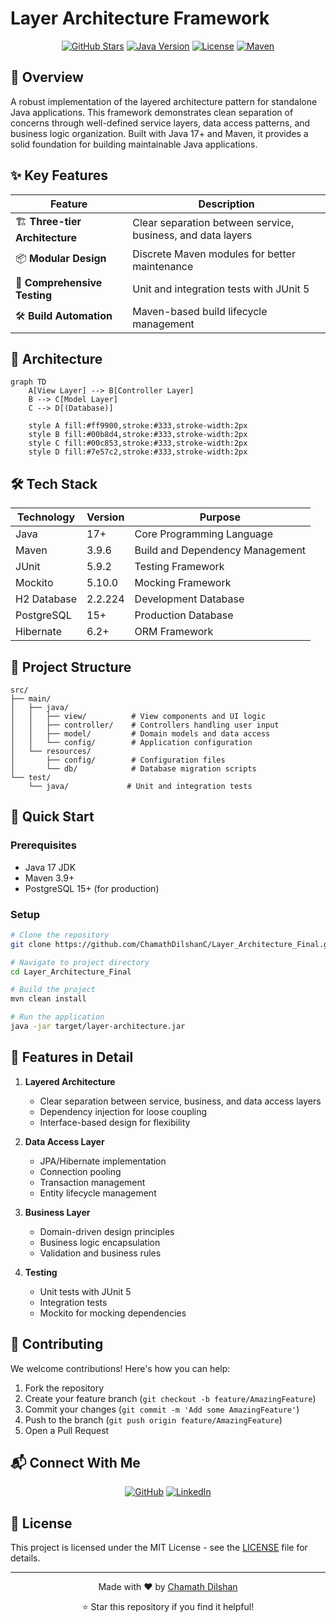 # Layer Architecture Framework

<div align="center">

[![GitHub Stars](https://img.shields.io/github/stars/ChamathDilshanC/Layer_Architecture_Final?style=for-the-badge&logo=github&color=yellow)](https://github.com/ChamathDilshanC/Layer_Architecture_Final/stargazers)
[![Java Version](https://img.shields.io/badge/Java-17%2B-orange?style=for-the-badge&logo=java)](https://www.oracle.com/java/)
[![License](https://img.shields.io/badge/License-MIT-blue?style=for-the-badge)](LICENSE)
[![Maven](https://img.shields.io/badge/Maven-3.9.6-red?style=for-the-badge&logo=apache-maven)](https://maven.apache.org/)

</div>

## 🚀 Overview

A robust implementation of the layered architecture pattern for standalone Java applications. This framework demonstrates clean separation of concerns through well-defined service layers, data access patterns, and business logic organization. Built with Java 17+ and Maven, it provides a solid foundation for building maintainable Java applications.

## ✨ Key Features

<div align="center">

| Feature | Description |
|---------|------------|
| 🏗️ **Three-tier Architecture** | Clear separation between service, business, and data layers |
| 📦 **Modular Design** | Discrete Maven modules for better maintenance |
| 🧪 **Comprehensive Testing** | Unit and integration tests with JUnit 5 |
| 🛠️ **Build Automation** | Maven-based build lifecycle management |

</div>

## 🎯 Architecture

```mermaid
graph TD
    A[View Layer] --> B[Controller Layer]
    B --> C[Model Layer]
    C --> D[(Database)]
    
    style A fill:#ff9900,stroke:#333,stroke-width:2px
    style B fill:#00b8d4,stroke:#333,stroke-width:2px
    style C fill:#00c853,stroke:#333,stroke-width:2px
    style D fill:#7e57c2,stroke:#333,stroke-width:2px
```

## 🛠️ Tech Stack

<div align="center">

| Technology | Version | Purpose |
|------------|---------|----------|
| Java | 17+ | Core Programming Language |
| Maven | 3.9.6 | Build and Dependency Management |
| JUnit | 5.9.2 | Testing Framework |
| Mockito | 5.10.0 | Mocking Framework |
| H2 Database | 2.2.224 | Development Database |
| PostgreSQL | 15+ | Production Database |
| Hibernate | 6.2+ | ORM Framework |

</div>

## 📁 Project Structure

```
src/
├── main/
│   ├── java/
│   │   ├── view/          # View components and UI logic
│   │   ├── controller/    # Controllers handling user input
│   │   ├── model/         # Domain models and data access
│   │   └── config/        # Application configuration
│   └── resources/
│       ├── config/        # Configuration files
│       └── db/            # Database migration scripts
└── test/
    └── java/             # Unit and integration tests
```

## 🚀 Quick Start

### Prerequisites

- Java 17 JDK
- Maven 3.9+
- PostgreSQL 15+ (for production)

### Setup

```bash
# Clone the repository
git clone https://github.com/ChamathDilshanC/Layer_Architecture_Final.git

# Navigate to project directory
cd Layer_Architecture_Final

# Build the project
mvn clean install

# Run the application
java -jar target/layer-architecture.jar
```

## 🌟 Features in Detail

1. **Layered Architecture**
   - Clear separation between service, business, and data access layers
   - Dependency injection for loose coupling
   - Interface-based design for flexibility

2. **Data Access Layer**
   - JPA/Hibernate implementation
   - Connection pooling
   - Transaction management
   - Entity lifecycle management

3. **Business Layer**
   - Domain-driven design principles
   - Business logic encapsulation
   - Validation and business rules

4. **Testing**
   - Unit tests with JUnit 5
   - Integration tests
   - Mockito for mocking dependencies

## 🤝 Contributing

We welcome contributions! Here's how you can help:

1. Fork the repository
2. Create your feature branch (`git checkout -b feature/AmazingFeature`)
3. Commit your changes (`git commit -m 'Add some AmazingFeature'`)
4. Push to the branch (`git push origin feature/AmazingFeature`)
5. Open a Pull Request

## 📬 Connect With Me

<div align="center">

[![GitHub](https://img.shields.io/badge/GitHub-ChamathDilshanC-black?style=for-the-badge&logo=github)](https://github.com/ChamathDilshanC)
[![LinkedIn](https://img.shields.io/badge/LinkedIn-Chamath_Dilshan-blue?style=for-the-badge&logo=linkedin)](https://www.linkedin.com/in/chamathdilsahnc/)

</div>

## 📄 License

This project is licensed under the MIT License - see the [LICENSE](LICENSE) file for details.

---

<div align="center">

Made with ❤️ by [Chamath Dilshan](https://github.com/ChamathDilshanC)

⭐ Star this repository if you find it helpful!

</div>
